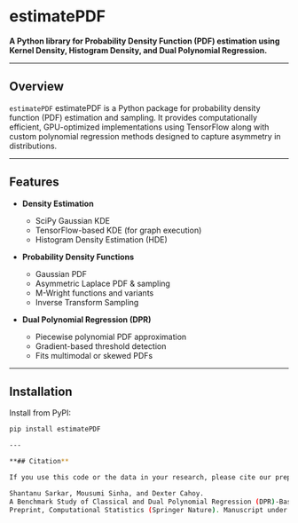# estimatePDF

**A Python library for Probability Density Function (PDF) estimation using Kernel Density, Histogram Density, and Dual Polynomial Regression.**

---

## Overview

`estimatePDF` estimatePDF is a Python package for probability density function (PDF) estimation and sampling. It provides computationally efficient, GPU-optimized implementations using TensorFlow along with custom polynomial regression methods designed to capture asymmetry in distributions.

---

## Features

- **Density Estimation**
  - SciPy Gaussian KDE
  - TensorFlow-based KDE (for graph execution)
  - Histogram Density Estimation (HDE)

- **Probability Density Functions**
  - Gaussian PDF
  - Asymmetric Laplace PDF & sampling
  - M-Wright functions and variants
  - Inverse Transform Sampling

- **Dual Polynomial Regression (DPR)**
  - Piecewise polynomial PDF approximation
  - Gradient-based threshold detection
  - Fits multimodal or skewed PDFs

---

## Installation

Install from PyPI:

```bash
pip install estimatePDF

---

**## Citation**

If you use this code or the data in your research, please cite our preprint:

Shantanu Sarkar, Mousumi Sinha, and Dexter Cahoy.
A Benchmark Study of Classical and Dual Polynomial Regression (DPR)-Based Probability Density Estimation Techniques.
Preprint, Computational Statistics (Springer Nature). Manuscript under review

